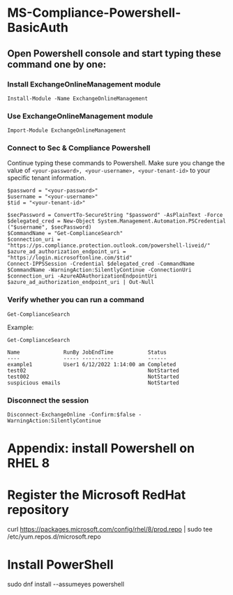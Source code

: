# MS-Compliance-Powershell-BasicAuth


## Open Powershell console and start typing these command one by one:

### Install ExchangeOnlineManagement module
```Install-Module -Name ExchangeOnlineManagement```

### Use ExchangeOnlineManagement module
```Import-Module ExchangeOnlineManagement```

### Connect to Sec & Compliance Powershell
Continue typing these commands to Powershell. Make sure you change the value of `<your-password>, <your-username>, <your-tenant-id>` to your specific tenant information.
  
```
$password = "<your-password>"
$username = "<your-username>"
$tid = "<your-tenant-id>"

$secPassword = ConvertTo-SecureString "$password" -AsPlainText -Force
$delegated_cred = New-Object System.Management.Automation.PSCredential ("$username", $secPassword)
$CommandName = "Get-ComplianceSearch"
$connection_uri = "https://ps.compliance.protection.outlook.com/powershell-liveid/"
$azure_ad_authorization_endpoint_uri = "https://login.microsoftonline.com/$tid"
Connect-IPPSSession -Credential $delegated_cred -CommandName $CommandName -WarningAction:SilentlyContinue -ConnectionUri $connection_uri -AzureADAuthorizationEndpointUri $azure_ad_authorization_endpoint_uri | Out-Null
```

### Verify whether you can run a command
```Get-ComplianceSearch```

Example:
```
Get-ComplianceSearch

Name              RunBy JobEndTime           Status
----              ----- ----------           ------
example1          User1 6/12/2022 1:14:00 am Completed
test02                                       NotStarted
test002                                      NotStarted
suspicious emails                            NotStarted
```

### Disconnect the session
```Disconnect-ExchangeOnline -Confirm:$false -WarningAction:SilentlyContinue```




# Appendix: install Powershell on RHEL 8

# Register the Microsoft RedHat repository
curl https://packages.microsoft.com/config/rhel/8/prod.repo | sudo tee /etc/yum.repos.d/microsoft.repo

# Install PowerShell
sudo dnf install --assumeyes powershell
